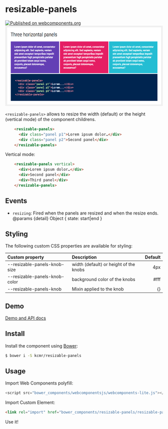 # resizable-panels
[![Published on webcomponents.org](https://img.shields.io/badge/webcomponents.org-published-blue.svg?style=flat-square)](https://www.webcomponents.org/element/kcmr/resizable-panels)
[![Component's Demo](resizable-panels.png)](https://kcmr.github.io/resizable-panels/components/resizable-panels/demo/index.html)

`<resizable-panels>` allows to resize the width (default) or the height (vertical mode) of the component childrens.

<!---
```html
<custom-element-demo>
  <template>
    <script src="../webcomponentsjs/webcomponents-lite.js"></script>
    <link rel="import" href="resizable-panels.html">
    <style>
    .panel { padding: 20px; color: white; font-family: sans-serif; width: 50%; }
    .p1 { background-color: #E91E63; }
    .p2 { background-color: #00BCD4; }
    </style>
    <next-code-block></next-code-block>
  </template>
</custom-element-demo>
```
-->  
```html
    <resizable-panels>
      <div class="panel p1">Lorem ipsum dolor…</div>
      <div class="panel p2">Second panel</div>
    </resizable-panels>
```

Vertical mode:

```html
    <resizable-panels vertical>
      <div>Lorem ipsum dolor…</div>
      <div>Second panel</div>
      <div>Third panel</div>
    </resizable-panels>
```

## Events

- `resizing`: 
Fired when the panels are resized and when the resize ends.
@params {detail} Object { state: start|end }


## Styling

The following custom CSS properties are available for styling:

| Custom property                | Description                             | Default     |
|:-------------------------------|:----------------------------------------|------------:|
| --resizable-panels-knob-size   | width (default) or height of the knobs  | 4px         |
| --resizable-panels-knob-color  | background color of the knobs           | #fff        |
| --resizable-panels-knob        | Mixin applied to the knob               | {}          |

## Demo

[Demo and API docs](https://kcmr.github.io/resizable-panels/components/resizable-panels/)

## Install

Install the component using [Bower](http://bower.io/):

```bash
$ bower i -S kcmr/resizable-panels
```

## Usage

Import Web Components polyfill:

```js
<script src="bower_components/webcomponentsjs/webcomponents-lite.js"></script>
```

Import Custom Element:

```html
<link rel="import" href="bower_components/resizable-panels/resizable-panels.html"> 
```

Use it!
